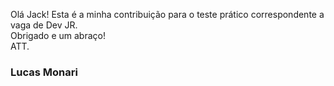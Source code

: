 Olá Jack! Esta é a minha contribuição para o teste prático correspondente a vaga de Dev JR.
<br>
Obrigado e um abraço!<br>
ATT.<br>
<h3>Lucas Monari